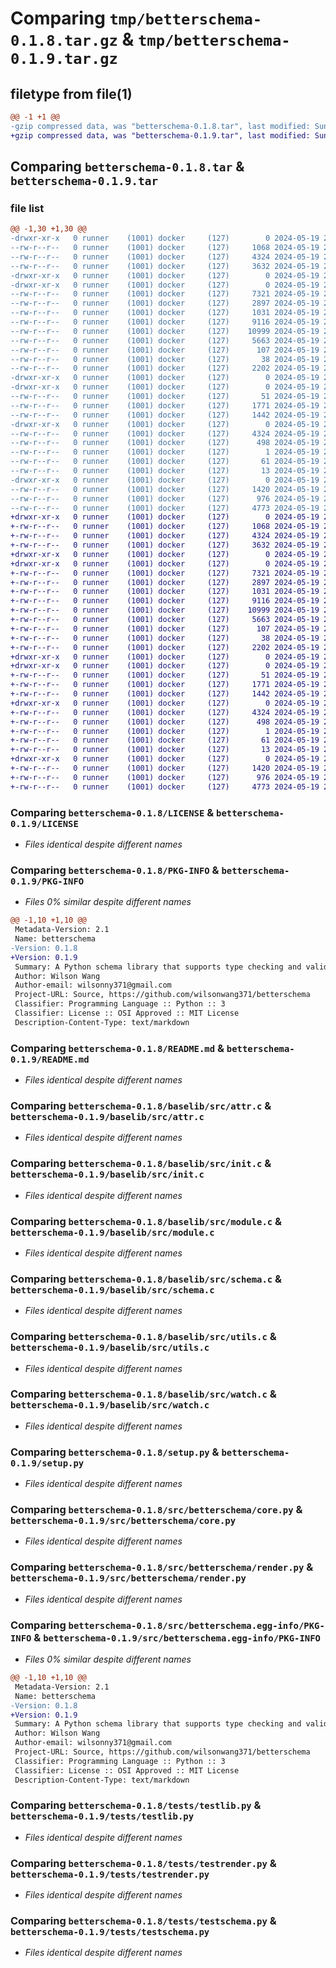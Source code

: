 # Comparing `tmp/betterschema-0.1.8.tar.gz` & `tmp/betterschema-0.1.9.tar.gz`

## filetype from file(1)

```diff
@@ -1 +1 @@
-gzip compressed data, was "betterschema-0.1.8.tar", last modified: Sun May 19 21:18:33 2024, max compression
+gzip compressed data, was "betterschema-0.1.9.tar", last modified: Sun May 19 21:25:06 2024, max compression
```

## Comparing `betterschema-0.1.8.tar` & `betterschema-0.1.9.tar`

### file list

```diff
@@ -1,30 +1,30 @@
-drwxr-xr-x   0 runner    (1001) docker     (127)        0 2024-05-19 21:18:33.100341 betterschema-0.1.8/
--rw-r--r--   0 runner    (1001) docker     (127)     1068 2024-05-19 21:18:27.000000 betterschema-0.1.8/LICENSE
--rw-r--r--   0 runner    (1001) docker     (127)     4324 2024-05-19 21:18:33.100341 betterschema-0.1.8/PKG-INFO
--rw-r--r--   0 runner    (1001) docker     (127)     3632 2024-05-19 21:18:27.000000 betterschema-0.1.8/README.md
-drwxr-xr-x   0 runner    (1001) docker     (127)        0 2024-05-19 21:18:33.092341 betterschema-0.1.8/baselib/
-drwxr-xr-x   0 runner    (1001) docker     (127)        0 2024-05-19 21:18:33.096341 betterschema-0.1.8/baselib/src/
--rw-r--r--   0 runner    (1001) docker     (127)     7321 2024-05-19 21:18:27.000000 betterschema-0.1.8/baselib/src/attr.c
--rw-r--r--   0 runner    (1001) docker     (127)     2897 2024-05-19 21:18:27.000000 betterschema-0.1.8/baselib/src/init.c
--rw-r--r--   0 runner    (1001) docker     (127)     1031 2024-05-19 21:18:27.000000 betterschema-0.1.8/baselib/src/module.c
--rw-r--r--   0 runner    (1001) docker     (127)     9116 2024-05-19 21:18:27.000000 betterschema-0.1.8/baselib/src/schema.c
--rw-r--r--   0 runner    (1001) docker     (127)    10999 2024-05-19 21:18:27.000000 betterschema-0.1.8/baselib/src/utils.c
--rw-r--r--   0 runner    (1001) docker     (127)     5663 2024-05-19 21:18:27.000000 betterschema-0.1.8/baselib/src/watch.c
--rw-r--r--   0 runner    (1001) docker     (127)      107 2024-05-19 21:18:27.000000 betterschema-0.1.8/pyproject.toml
--rw-r--r--   0 runner    (1001) docker     (127)       38 2024-05-19 21:18:33.100341 betterschema-0.1.8/setup.cfg
--rw-r--r--   0 runner    (1001) docker     (127)     2202 2024-05-19 21:18:27.000000 betterschema-0.1.8/setup.py
-drwxr-xr-x   0 runner    (1001) docker     (127)        0 2024-05-19 21:18:33.092341 betterschema-0.1.8/src/
-drwxr-xr-x   0 runner    (1001) docker     (127)        0 2024-05-19 21:18:33.096341 betterschema-0.1.8/src/betterschema/
--rw-r--r--   0 runner    (1001) docker     (127)       51 2024-05-19 21:18:27.000000 betterschema-0.1.8/src/betterschema/__init__.py
--rw-r--r--   0 runner    (1001) docker     (127)     1771 2024-05-19 21:18:27.000000 betterschema-0.1.8/src/betterschema/core.py
--rw-r--r--   0 runner    (1001) docker     (127)     1442 2024-05-19 21:18:27.000000 betterschema-0.1.8/src/betterschema/render.py
-drwxr-xr-x   0 runner    (1001) docker     (127)        0 2024-05-19 21:18:33.096341 betterschema-0.1.8/src/betterschema.egg-info/
--rw-r--r--   0 runner    (1001) docker     (127)     4324 2024-05-19 21:18:33.000000 betterschema-0.1.8/src/betterschema.egg-info/PKG-INFO
--rw-r--r--   0 runner    (1001) docker     (127)      498 2024-05-19 21:18:33.000000 betterschema-0.1.8/src/betterschema.egg-info/SOURCES.txt
--rw-r--r--   0 runner    (1001) docker     (127)        1 2024-05-19 21:18:33.000000 betterschema-0.1.8/src/betterschema.egg-info/dependency_links.txt
--rw-r--r--   0 runner    (1001) docker     (127)       61 2024-05-19 21:18:33.000000 betterschema-0.1.8/src/betterschema.egg-info/requires.txt
--rw-r--r--   0 runner    (1001) docker     (127)       13 2024-05-19 21:18:33.000000 betterschema-0.1.8/src/betterschema.egg-info/top_level.txt
-drwxr-xr-x   0 runner    (1001) docker     (127)        0 2024-05-19 21:18:33.096341 betterschema-0.1.8/tests/
--rw-r--r--   0 runner    (1001) docker     (127)     1420 2024-05-19 21:18:27.000000 betterschema-0.1.8/tests/testlib.py
--rw-r--r--   0 runner    (1001) docker     (127)      976 2024-05-19 21:18:27.000000 betterschema-0.1.8/tests/testrender.py
--rw-r--r--   0 runner    (1001) docker     (127)     4773 2024-05-19 21:18:27.000000 betterschema-0.1.8/tests/testschema.py
+drwxr-xr-x   0 runner    (1001) docker     (127)        0 2024-05-19 21:25:06.188799 betterschema-0.1.9/
+-rw-r--r--   0 runner    (1001) docker     (127)     1068 2024-05-19 21:25:00.000000 betterschema-0.1.9/LICENSE
+-rw-r--r--   0 runner    (1001) docker     (127)     4324 2024-05-19 21:25:06.188799 betterschema-0.1.9/PKG-INFO
+-rw-r--r--   0 runner    (1001) docker     (127)     3632 2024-05-19 21:25:00.000000 betterschema-0.1.9/README.md
+drwxr-xr-x   0 runner    (1001) docker     (127)        0 2024-05-19 21:25:06.184799 betterschema-0.1.9/baselib/
+drwxr-xr-x   0 runner    (1001) docker     (127)        0 2024-05-19 21:25:06.184799 betterschema-0.1.9/baselib/src/
+-rw-r--r--   0 runner    (1001) docker     (127)     7321 2024-05-19 21:25:00.000000 betterschema-0.1.9/baselib/src/attr.c
+-rw-r--r--   0 runner    (1001) docker     (127)     2897 2024-05-19 21:25:00.000000 betterschema-0.1.9/baselib/src/init.c
+-rw-r--r--   0 runner    (1001) docker     (127)     1031 2024-05-19 21:25:00.000000 betterschema-0.1.9/baselib/src/module.c
+-rw-r--r--   0 runner    (1001) docker     (127)     9116 2024-05-19 21:25:00.000000 betterschema-0.1.9/baselib/src/schema.c
+-rw-r--r--   0 runner    (1001) docker     (127)    10999 2024-05-19 21:25:00.000000 betterschema-0.1.9/baselib/src/utils.c
+-rw-r--r--   0 runner    (1001) docker     (127)     5663 2024-05-19 21:25:00.000000 betterschema-0.1.9/baselib/src/watch.c
+-rw-r--r--   0 runner    (1001) docker     (127)      107 2024-05-19 21:25:00.000000 betterschema-0.1.9/pyproject.toml
+-rw-r--r--   0 runner    (1001) docker     (127)       38 2024-05-19 21:25:06.188799 betterschema-0.1.9/setup.cfg
+-rw-r--r--   0 runner    (1001) docker     (127)     2202 2024-05-19 21:25:00.000000 betterschema-0.1.9/setup.py
+drwxr-xr-x   0 runner    (1001) docker     (127)        0 2024-05-19 21:25:06.184799 betterschema-0.1.9/src/
+drwxr-xr-x   0 runner    (1001) docker     (127)        0 2024-05-19 21:25:06.184799 betterschema-0.1.9/src/betterschema/
+-rw-r--r--   0 runner    (1001) docker     (127)       51 2024-05-19 21:25:00.000000 betterschema-0.1.9/src/betterschema/__init__.py
+-rw-r--r--   0 runner    (1001) docker     (127)     1771 2024-05-19 21:25:00.000000 betterschema-0.1.9/src/betterschema/core.py
+-rw-r--r--   0 runner    (1001) docker     (127)     1442 2024-05-19 21:25:00.000000 betterschema-0.1.9/src/betterschema/render.py
+drwxr-xr-x   0 runner    (1001) docker     (127)        0 2024-05-19 21:25:06.188799 betterschema-0.1.9/src/betterschema.egg-info/
+-rw-r--r--   0 runner    (1001) docker     (127)     4324 2024-05-19 21:25:06.000000 betterschema-0.1.9/src/betterschema.egg-info/PKG-INFO
+-rw-r--r--   0 runner    (1001) docker     (127)      498 2024-05-19 21:25:06.000000 betterschema-0.1.9/src/betterschema.egg-info/SOURCES.txt
+-rw-r--r--   0 runner    (1001) docker     (127)        1 2024-05-19 21:25:06.000000 betterschema-0.1.9/src/betterschema.egg-info/dependency_links.txt
+-rw-r--r--   0 runner    (1001) docker     (127)       61 2024-05-19 21:25:06.000000 betterschema-0.1.9/src/betterschema.egg-info/requires.txt
+-rw-r--r--   0 runner    (1001) docker     (127)       13 2024-05-19 21:25:06.000000 betterschema-0.1.9/src/betterschema.egg-info/top_level.txt
+drwxr-xr-x   0 runner    (1001) docker     (127)        0 2024-05-19 21:25:06.188799 betterschema-0.1.9/tests/
+-rw-r--r--   0 runner    (1001) docker     (127)     1420 2024-05-19 21:25:00.000000 betterschema-0.1.9/tests/testlib.py
+-rw-r--r--   0 runner    (1001) docker     (127)      976 2024-05-19 21:25:00.000000 betterschema-0.1.9/tests/testrender.py
+-rw-r--r--   0 runner    (1001) docker     (127)     4773 2024-05-19 21:25:00.000000 betterschema-0.1.9/tests/testschema.py
```

### Comparing `betterschema-0.1.8/LICENSE` & `betterschema-0.1.9/LICENSE`

 * *Files identical despite different names*

### Comparing `betterschema-0.1.8/PKG-INFO` & `betterschema-0.1.9/PKG-INFO`

 * *Files 0% similar despite different names*

```diff
@@ -1,10 +1,10 @@
 Metadata-Version: 2.1
 Name: betterschema
-Version: 0.1.8
+Version: 0.1.9
 Summary: A Python schema library that supports type checking and validation
 Author: Wilson Wang
 Author-email: wilsonny371@gmail.com
 Project-URL: Source, https://github.com/wilsonwang371/betterschema
 Classifier: Programming Language :: Python :: 3
 Classifier: License :: OSI Approved :: MIT License
 Description-Content-Type: text/markdown
```

### Comparing `betterschema-0.1.8/README.md` & `betterschema-0.1.9/README.md`

 * *Files identical despite different names*

### Comparing `betterschema-0.1.8/baselib/src/attr.c` & `betterschema-0.1.9/baselib/src/attr.c`

 * *Files identical despite different names*

### Comparing `betterschema-0.1.8/baselib/src/init.c` & `betterschema-0.1.9/baselib/src/init.c`

 * *Files identical despite different names*

### Comparing `betterschema-0.1.8/baselib/src/module.c` & `betterschema-0.1.9/baselib/src/module.c`

 * *Files identical despite different names*

### Comparing `betterschema-0.1.8/baselib/src/schema.c` & `betterschema-0.1.9/baselib/src/schema.c`

 * *Files identical despite different names*

### Comparing `betterschema-0.1.8/baselib/src/utils.c` & `betterschema-0.1.9/baselib/src/utils.c`

 * *Files identical despite different names*

### Comparing `betterschema-0.1.8/baselib/src/watch.c` & `betterschema-0.1.9/baselib/src/watch.c`

 * *Files identical despite different names*

### Comparing `betterschema-0.1.8/setup.py` & `betterschema-0.1.9/setup.py`

 * *Files identical despite different names*

### Comparing `betterschema-0.1.8/src/betterschema/core.py` & `betterschema-0.1.9/src/betterschema/core.py`

 * *Files identical despite different names*

### Comparing `betterschema-0.1.8/src/betterschema/render.py` & `betterschema-0.1.9/src/betterschema/render.py`

 * *Files identical despite different names*

### Comparing `betterschema-0.1.8/src/betterschema.egg-info/PKG-INFO` & `betterschema-0.1.9/src/betterschema.egg-info/PKG-INFO`

 * *Files 0% similar despite different names*

```diff
@@ -1,10 +1,10 @@
 Metadata-Version: 2.1
 Name: betterschema
-Version: 0.1.8
+Version: 0.1.9
 Summary: A Python schema library that supports type checking and validation
 Author: Wilson Wang
 Author-email: wilsonny371@gmail.com
 Project-URL: Source, https://github.com/wilsonwang371/betterschema
 Classifier: Programming Language :: Python :: 3
 Classifier: License :: OSI Approved :: MIT License
 Description-Content-Type: text/markdown
```

### Comparing `betterschema-0.1.8/tests/testlib.py` & `betterschema-0.1.9/tests/testlib.py`

 * *Files identical despite different names*

### Comparing `betterschema-0.1.8/tests/testrender.py` & `betterschema-0.1.9/tests/testrender.py`

 * *Files identical despite different names*

### Comparing `betterschema-0.1.8/tests/testschema.py` & `betterschema-0.1.9/tests/testschema.py`

 * *Files identical despite different names*

